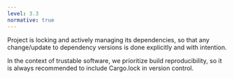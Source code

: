 ```yaml
---
level: 3.3
normative: true
---
```


Project is locking and actively managing its dependencies, so that any change/update to dependency versions is done explicitly and with intention.

In the context of trustable software, we prioritize build reproducibility, so it is always recommended to include Cargo.lock in version control.
